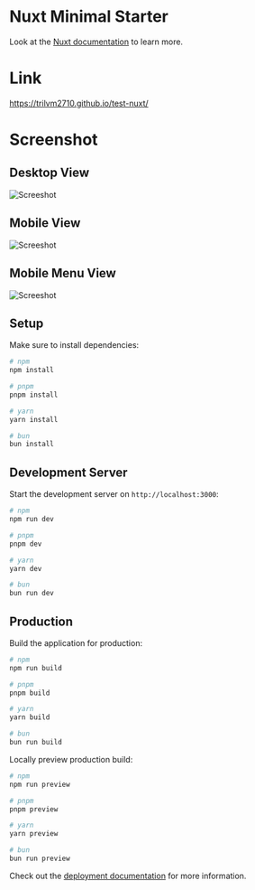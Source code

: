 # Nuxt Minimal Starter

Look at the [Nuxt documentation](https://nuxt.com/docs/getting-started/introduction) to learn more.

# Link
https://trilvm2710.github.io/test-nuxt/

# Screenshot

## Desktop View
<img src="./app//assets/images/desktop.png" alt="Screeshot">

## Mobile View
<img src="./app//assets/images/mobile.png" alt="Screeshot">

## Mobile Menu View
<img src="./app//assets/images/menu.png" alt="Screeshot"> 

## Setup

Make sure to install dependencies:

```bash
# npm
npm install

# pnpm
pnpm install

# yarn
yarn install

# bun
bun install
```

## Development Server

Start the development server on `http://localhost:3000`:

```bash
# npm
npm run dev

# pnpm
pnpm dev

# yarn
yarn dev

# bun
bun run dev
```

## Production

Build the application for production:

```bash
# npm
npm run build

# pnpm
pnpm build

# yarn
yarn build

# bun
bun run build
```

Locally preview production build:

```bash
# npm
npm run preview

# pnpm
pnpm preview

# yarn
yarn preview

# bun
bun run preview
```

Check out the [deployment documentation](https://nuxt.com/docs/getting-started/deployment) for more information.
